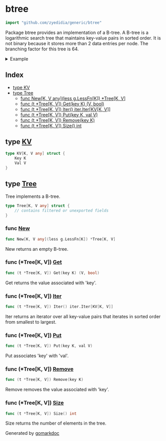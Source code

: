 <!-- Code generated by gomarkdoc. DO NOT EDIT -->

# btree

```go
import "github.com/zyedidia/generic/btree"
```

Package btree provides an implementation of a B\-tree\. A B\-tree is a logarithmic search tree that maintains key\-value pairs in sorted order\. It is not binary because it stores more than 2 data entries per node\. The branching factor for this tree is 64\.

<details><summary>Example</summary>
<p>

```go
package main

import (
	"fmt"
	g "github.com/zyedidia/generic"
	"github.com/zyedidia/generic/btree"
)

func main() {
	tree := btree.New[int, string](g.Less[int])

	tree.Put(42, "foo")
	tree.Put(-10, "bar")
	tree.Put(0, "baz")

	tree.Iter().For(func(kv btree.KV[int, string]) {
		fmt.Println(kv.Key, kv.Val)
	})

}
```

#### Output

```
-10 bar
0 baz
42 foo
```

</p>
</details>

## Index

- [type KV](<#type-kv>)
- [type Tree](<#type-tree>)
  - [func New[K, V any](less g.LessFn[K]) *Tree[K, V]](<#func-new>)
  - [func (t *Tree[K, V]) Get(key K) (V, bool)](<#func-treek-v-get>)
  - [func (t *Tree[K, V]) Iter() iter.Iter[KV[K, V]]](<#func-treek-v-iter>)
  - [func (t *Tree[K, V]) Put(key K, val V)](<#func-treek-v-put>)
  - [func (t *Tree[K, V]) Remove(key K)](<#func-treek-v-remove>)
  - [func (t *Tree[K, V]) Size() int](<#func-treek-v-size>)


## type [KV](<https://github.com/zyedidia/generic/blob/master/btree/btree.go#L14-L17>)

```go
type KV[K, V any] struct {
    Key K
    Val V
}
```

## type [Tree](<https://github.com/zyedidia/generic/blob/master/btree/btree.go#L24-L30>)

Tree implements a B\-tree\.

```go
type Tree[K, V any] struct {
    // contains filtered or unexported fields
}
```

### func [New](<https://github.com/zyedidia/generic/blob/master/btree/btree.go#L45>)

```go
func New[K, V any](less g.LessFn[K]) *Tree[K, V]
```

New returns an empty B\-tree\.

### func \(\*Tree\[K\, V\]\) [Get](<https://github.com/zyedidia/generic/blob/master/btree/btree.go#L58>)

```go
func (t *Tree[K, V]) Get(key K) (V, bool)
```

Get returns the value associated with 'key'\.

### func \(\*Tree\[K\, V\]\) [Iter](<https://github.com/zyedidia/generic/blob/master/btree/btree.go#L179>)

```go
func (t *Tree[K, V]) Iter() iter.Iter[KV[K, V]]
```

Iter returns an iterator over all key\-value pairs that iterates in sorted order from smallest to largest\.

### func \(\*Tree\[K\, V\]\) [Put](<https://github.com/zyedidia/generic/blob/master/btree/btree.go#L85>)

```go
func (t *Tree[K, V]) Put(key K, val V)
```

Put associates 'key' with 'val'\.

### func \(\*Tree\[K\, V\]\) [Remove](<https://github.com/zyedidia/generic/blob/master/btree/btree.go#L108>)

```go
func (t *Tree[K, V]) Remove(key K)
```

Remove removes the value associated with 'key'\.

### func \(\*Tree\[K\, V\]\) [Size](<https://github.com/zyedidia/generic/blob/master/btree/btree.go#L53>)

```go
func (t *Tree[K, V]) Size() int
```

Size returns the number of elements in the tree\.



Generated by [gomarkdoc](<https://github.com/princjef/gomarkdoc>)
